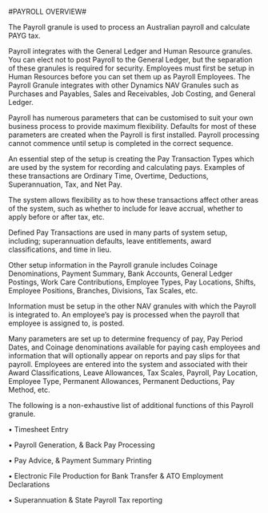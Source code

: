 #PAYROLL OVERVIEW#

The Payroll granule is used to process an Australian payroll and calculate PAYG tax.

Payroll integrates with the General Ledger and Human Resource granules.  You can elect not to post Payroll to the General Ledger, but the separation of these granules is required for security.  Employees must first be setup in Human Resources before you can set them up as Payroll Employees. The Payroll Granule integrates with other Dynamics NAV Granules such as Purchases and Payables, Sales and Receivables, Job Costing, and General Ledger.

Payroll has numerous parameters that can be customised to suit your own business process to provide maximum flexibility.  Defaults for most of these parameters are created when the Payroll is first installed.  Payroll processing cannot commence until setup is completed in the correct sequence.

An essential step of the setup is creating the Pay Transaction Types which are used by the system for recording and calculating pays.  Examples of these transactions are Ordinary Time, Overtime, Deductions, Superannuation, Tax, and Net Pay.

The system allows flexibility as to how these transactions affect other areas of the system, such as whether to include for leave accrual, whether to apply before or after tax, etc.

Defined Pay Transactions are used in many parts of system setup, including; superannuation defaults, leave entitlements, award classifications, and time in lieu. 

Other setup information in the Payroll granule includes Coinage Denominations, Payment Summary, Bank Accounts, General Ledger Postings, Work Care Contributions, Employee Types, Pay Locations, Shifts, Employee Positions, Branches, Divisions, Tax Scales, etc.

Information must be setup in the other NAV granules with which the Payroll is integrated to. An employee’s pay is processed when the payroll that employee is assigned to, is posted.

Many parameters are set up to determine frequency of pay, Pay Period Dates, and Coinage denominations available for paying cash employees and information that will optionally appear on reports and pay slips for that payroll.  Employees are entered into the system and associated with their Award Classifications, Leave Allowances, Tax Scales, Payroll, Pay Location, Employee Type, Permanent Allowances, Permanent Deductions, Pay Method, etc.

The following is a non-exhaustive list of additional functions of this Payroll granule.

•	Timesheet Entry

•	Payroll Generation, & Back Pay Processing

•	Pay Advice, & Payment Summary Printing

•	Electronic File Production for Bank Transfer & ATO Employment Declarations

•	Superannuation & State Payroll Tax reporting
